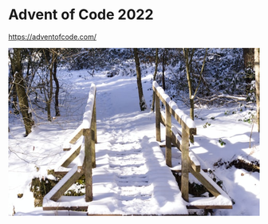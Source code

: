 # Advent of Code 2022

https://adventofcode.com/

![weihnachten wegwart](/resources/jonathan-gohner-g7Vu4WjSBA0-unsplash.jpg)